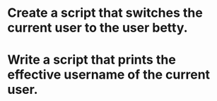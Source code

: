 # Create a script that switches the current user to the user betty.
# Write a script that prints the effective username of the current user.
